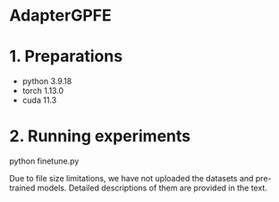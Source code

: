 # AdapterGPFE





# 1. Preparations

* python                3.9.18
* torch                 1.13.0
* cuda                  11.3


# 2. Running experiments
python finetune.py



Due to file size limitations, we have not uploaded the datasets and pre-trained models. Detailed descriptions of them are provided in the text.


